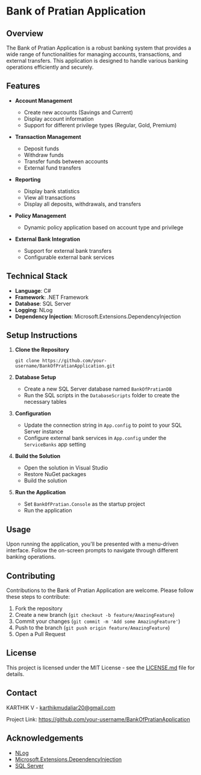 # Bank of Pratian Application

## Overview

The Bank of Pratian Application is a robust banking system that provides a wide range of functionalities for managing accounts, transactions, and external transfers. This application is designed to handle various banking operations efficiently and securely.

## Features

- **Account Management**
  - Create new accounts (Savings and Current)
  - Display account information
  - Support for different privilege types (Regular, Gold, Premium)

- **Transaction Management**
  - Deposit funds
  - Withdraw funds
  - Transfer funds between accounts
  - External fund transfers

- **Reporting**
  - Display bank statistics
  - View all transactions
  - Display all deposits, withdrawals, and transfers

- **Policy Management**
  - Dynamic policy application based on account type and privilege

- **External Bank Integration**
  - Support for external bank transfers
  - Configurable external bank services

## Technical Stack

- **Language**: C#
- **Framework**: .NET Framework
- **Database**: SQL Server
- **Logging**: NLog
- **Dependency Injection**: Microsoft.Extensions.DependencyInjection

## Setup Instructions

1. **Clone the Repository**
   ```
   git clone https://github.com/your-username/BankOfPratianApplication.git
   ```

2. **Database Setup**
   - Create a new SQL Server database named `BankOfPratianDB`
   - Run the SQL scripts in the `DatabaseScripts` folder to create the necessary tables

3. **Configuration**
   - Update the connection string in `App.config` to point to your SQL Server instance
   - Configure external bank services in `App.config` under the `ServiceBanks` app setting

4. **Build the Solution**
   - Open the solution in Visual Studio
   - Restore NuGet packages
   - Build the solution

5. **Run the Application**
   - Set `BankOfPratian.Console` as the startup project
   - Run the application

## Usage

Upon running the application, you'll be presented with a menu-driven interface. Follow the on-screen prompts to navigate through different banking operations.

## Contributing

Contributions to the Bank of Pratian Application are welcome. Please follow these steps to contribute:

1. Fork the repository
2. Create a new branch (`git checkout -b feature/AmazingFeature`)
3. Commit your changes (`git commit -m 'Add some AmazingFeature'`)
4. Push to the branch (`git push origin feature/AmazingFeature`)
5. Open a Pull Request

## License

This project is licensed under the MIT License - see the [LICENSE.md](LICENSE.md) file for details.

## Contact

KARTHIK V - karthikmudaliar20@gmail.com

Project Link: https://github.com/your-username/BankOfPratianApplication

## Acknowledgements

- [NLog](https://nlog-project.org/)
- [Microsoft.Extensions.DependencyInjection](https://docs.microsoft.com/en-us/dotnet/core/extensions/dependency-injection)
- [SQL Server](https://www.microsoft.com/en-us/sql-server)
